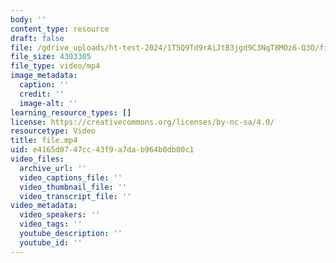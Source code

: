 ```yaml
---
body: ''
content_type: resource
draft: false
file: /gdrive_uploads/ht-test-2024/1T5Q9Td9rAiJtB3jgd9C3NqT8MOz6-Q3O/file.mp4
file_size: 4303305
file_type: video/mp4
image_metadata:
  caption: ''
  credit: ''
  image-alt: ''
learning_resource_types: []
license: https://creativecommons.org/licenses/by-nc-sa/4.0/
resourcetype: Video
title: file.mp4
uid: e4165d07-47cc-43f9-a7da-b964b0db80c1
video_files:
  archive_url: ''
  video_captions_file: ''
  video_thumbnail_file: ''
  video_transcript_file: ''
video_metadata:
  video_speakers: ''
  video_tags: ''
  youtube_description: ''
  youtube_id: ''
---
```

